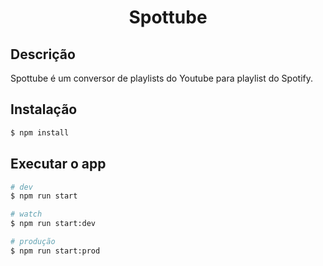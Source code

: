 <h1 align="center">Spottube</h1>

## Descrição

Spottube é um conversor de playlists do Youtube para playlist do Spotify.

## Instalação

```bash
$ npm install
```

## Executar o app

```bash
# dev
$ npm run start

# watch
$ npm run start:dev

# produção
$ npm run start:prod
```


